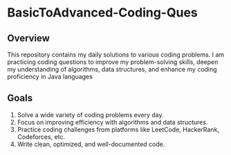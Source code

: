 # BasicToAdvanced-Coding-Ques
## Overview
This repository contains my daily solutions to various coding problems. I am practicing coding questions to improve my problem-solving skills, deepen my understanding of algorithms, data structures, and enhance my coding proficiency in Java languages 
## Goals
1. Solve a wide variety of coding problems every day.
2. Focus on improving efficiency with algorithms and data structures.
3. Practice coding challenges from platforms like LeetCode, HackerRank, Codeforces, etc.
4. Write clean, optimized, and well-documented code.
